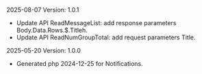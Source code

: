 2025-08-07 Version: 1.0.1
- Update API ReadMessageList: add response parameters Body.Data.Rows.$.Titleh.
- Update API ReadNumGroupTotal: add request parameters Title.


2025-05-20 Version: 1.0.0
- Generated php 2024-12-25 for Notifications.

